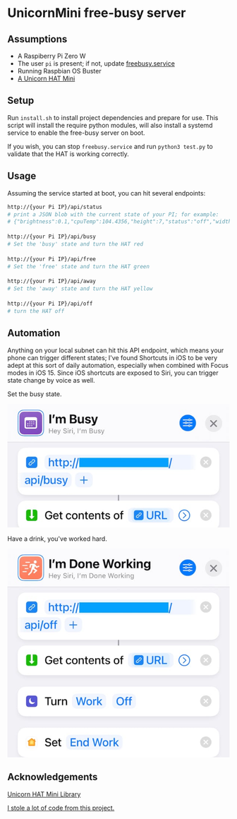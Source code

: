 # UnicornMini free-busy server

## Assumptions

* A Raspiberry Pi Zero W
* The user `pi` is present; if not, update [freebusy.service](freebusy.service)
* Running Raspbian OS Buster
* [A Unicorn HAT Mini](https://shop.pimoroni.com/products/unicorn-hat-mini)

## Setup

Run `install.sh` to install project dependencies and prepare for use. This script will install the require python modules, will also install a systemd service to enable the free-busy server on boot.

If you wish, you can stop `freebusy.service` and run `python3 test.py` to validate that the HAT is working correctly.

## Usage

Assuming the service started at boot, you can hit several endpoints:

```bash
http://{your Pi IP}/api/status
# print a JSON blob with the current state of your PI; for example:
# {"brightness":0.1,"cpuTemp":104.4356,"height":7,"status":"off","width":17}

http://{your Pi IP}/api/busy
# Set the 'busy' state and turn the HAT red

http://{your Pi IP}/api/free
# Set the 'free' state and turn the HAT green

http://{your Pi IP}/api/away
# Set the 'away' state and turn the HAT yellow

http://{your Pi IP}/api/off
# turn the HAT off
```

## Automation

Anything on your local subnet can hit this API endpoint, which means your phone can trigger different states; I've found Shortcuts in iOS to be very adept at this sort of daily automation, especially when combined with Focus modes in iOS 15. Since iOS shortcuts are exposed to Siri, you can trigger state change by voice as well.

Set the busy state.

![I'm busy](images/busy.jpg)

Have a drink, you've worked hard.

![I'm done working](images/doneworking.jpg)

## Acknowledgements

[Unicorn HAT Mini Library](https://github.com/pimoroni/unicornhatmini-python)

[I stole a lot of code from this project.](https://www.eliostruyf.com/diy-building-busy-light-show-microsoft-teams-presence/)

